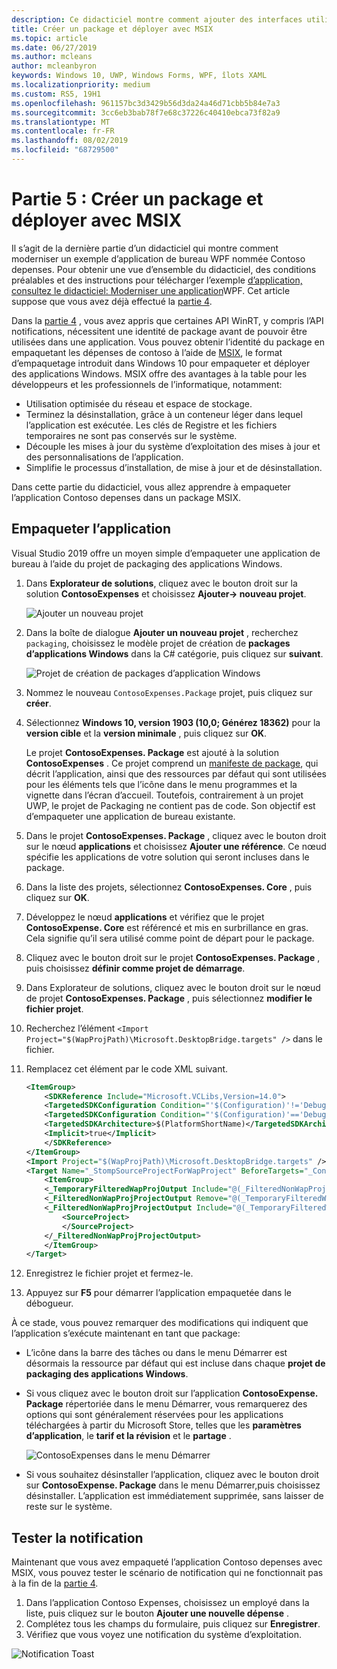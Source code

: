 ```yaml
---
description: Ce didacticiel montre comment ajouter des interfaces utilisateur en XAML UWP, créer des packages MSIX et intégrer d’autres composants modernes à votre application WPF.
title: Créer un package et déployer avec MSIX
ms.topic: article
ms.date: 06/27/2019
ms.author: mcleans
author: mcleanbyron
keywords: Windows 10, UWP, Windows Forms, WPF, îlots XAML
ms.localizationpriority: medium
ms.custom: RS5, 19H1
ms.openlocfilehash: 961157bc3d3429b56d3da24a46d71cbb5b84e7a3
ms.sourcegitcommit: 3cc6eb3bab78f7e68c37226c40410ebca73f82a9
ms.translationtype: MT
ms.contentlocale: fr-FR
ms.lasthandoff: 08/02/2019
ms.locfileid: "68729500"
---
```

# <a name="part-5-package-and-deploy-with-msix"></a>Partie 5 : Créer un package et déployer avec MSIX

Il s’agit de la dernière partie d’un didacticiel qui montre comment moderniser un exemple d’application de bureau WPF nommée Contoso depenses. Pour obtenir une vue d’ensemble du didacticiel, des conditions préalables et des instructions pour télécharger l’exemple [d’application, consultez le didacticiel: Moderniser une application](modernize-wpf-tutorial.md)WPF. Cet article suppose que vous avez déjà effectué la [partie 4](modernize-wpf-tutorial-4.md).

Dans la [partie 4](modernize-wpf-tutorial-4.md) , vous avez appris que certaines API WinRT, y compris l’API notifications, nécessitent une identité de package avant de pouvoir être utilisées dans une application. Vous pouvez obtenir l’identité du package en empaquetant les dépenses de contoso à l’aide de [MSIX](https://docs.microsoft.com/windows/msix), le format d’empaquetage introduit dans Windows 10 pour empaqueter et déployer des applications Windows. MSIX offre des avantages à la table pour les développeurs et les professionnels de l’informatique, notamment:

- Utilisation optimisée du réseau et espace de stockage.
- Terminez la désinstallation, grâce à un conteneur léger dans lequel l’application est exécutée. Les clés de Registre et les fichiers temporaires ne sont pas conservés sur le système.
- Découple les mises à jour du système d’exploitation des mises à jour et des personnalisations de l’application.
- Simplifie le processus d’installation, de mise à jour et de désinstallation. 

Dans cette partie du didacticiel, vous allez apprendre à empaqueter l’application Contoso depenses dans un package MSIX.

## <a name="package-the-application"></a>Empaqueter l’application

Visual Studio 2019 offre un moyen simple d’empaqueter une application de bureau à l’aide du projet de packaging des applications Windows. 

1. Dans **Explorateur de solutions**, cliquez avec le bouton droit sur la solution **ContosoExpenses** et choisissez **Ajouter-> nouveau projet**.

    ![Ajouter un nouveau projet](images/wpf-modernize-tutorial/AddNewProject.png)

3. Dans la boîte de dialogue **Ajouter un nouveau projet** , recherchez `packaging`, choisissez le modèle projet de création de **packages d’applications Windows** dans la C# catégorie, puis cliquez sur **suivant**.

    ![Projet de création de packages d’application Windows](images/wpf-modernize-tutorial/WAP.png)

4. Nommez le nouveau `ContosoExpenses.Package` projet, puis cliquez sur **créer**.

5. Sélectionnez **Windows 10, version 1903 (10,0; Générez 18362)** pour la **version cible** et la **version minimale** , puis cliquez sur **OK**.

    Le projet **ContosoExpenses. Package** est ajouté à la solution **ContosoExpenses** . Ce projet comprend un [manifeste de package](https://docs.microsoft.com/uwp/schemas/appxpackage/uapmanifestschema/schema-root), qui décrit l’application, ainsi que des ressources par défaut qui sont utilisées pour les éléments tels que l’icône dans le menu programmes et la vignette dans l’écran d’accueil. Toutefois, contrairement à un projet UWP, le projet de Packaging ne contient pas de code. Son objectif est d’empaqueter une application de bureau existante.

6. Dans le projet **ContosoExpenses. Package** , cliquez avec le bouton droit sur le nœud **applications** et choisissez **Ajouter une référence**. Ce nœud spécifie les applications de votre solution qui seront incluses dans le package.

7. Dans la liste des projets, sélectionnez **ContosoExpenses. Core** , puis cliquez sur **OK**.

8. Développez le nœud **applications** et vérifiez que le projet **ContosoExpense. Core** est référencé et mis en surbrillance en gras. Cela signifie qu’il sera utilisé comme point de départ pour le package.

9. Cliquez avec le bouton droit sur le projet **ContosoExpenses. Package** , puis choisissez **définir comme projet de démarrage**.

10. Dans Explorateur de solutions, cliquez avec le bouton droit sur le nœud de projet **ContosoExpenses. Package** , puis sélectionnez **modifier le fichier projet**.

11. Recherchez l’élément `<Import Project="$(WapProjPath)\Microsoft.DesktopBridge.targets" />` dans le fichier.

12. Remplacez cet élément par le code XML suivant.

    ``` xml
    <ItemGroup>
        <SDKReference Include="Microsoft.VCLibs,Version=14.0">
        <TargetedSDKConfiguration Condition="'$(Configuration)'!='Debug'">Retail</TargetedSDKConfiguration>
        <TargetedSDKConfiguration Condition="'$(Configuration)'=='Debug'">Debug</TargetedSDKConfiguration>
        <TargetedSDKArchitecture>$(PlatformShortName)</TargetedSDKArchitecture>
        <Implicit>true</Implicit>
        </SDKReference>
    </ItemGroup>
    <Import Project="$(WapProjPath)\Microsoft.DesktopBridge.targets" />
    <Target Name="_StompSourceProjectForWapProject" BeforeTargets="_ConvertItems">
        <ItemGroup>
        <_TemporaryFilteredWapProjOutput Include="@(_FilteredNonWapProjProjectOutput)" />
        <_FilteredNonWapProjProjectOutput Remove="@(_TemporaryFilteredWapProjOutput)" />
        <_FilteredNonWapProjProjectOutput Include="@(_TemporaryFilteredWapProjOutput)">
            <SourceProject>
            </SourceProject>
        </_FilteredNonWapProjProjectOutput>
        </ItemGroup>
    </Target>
    ```

13. Enregistrez le fichier projet et fermez-le.

14. Appuyez sur **F5** pour démarrer l’application empaquetée dans le débogueur.

À ce stade, vous pouvez remarquer des modifications qui indiquent que l’application s’exécute maintenant en tant que package:

- L’icône dans la barre des tâches ou dans le menu Démarrer est désormais la ressource par défaut qui est incluse dans chaque **projet de packaging des applications Windows**.
- Si vous cliquez avec le bouton droit sur l’application **ContosoExpense. Package** répertoriée dans le menu Démarrer, vous remarquerez des options qui sont généralement réservées pour les applications téléchargées à partir du Microsoft Store, telles que les **paramètres d’application**, le **tarif et la révision** et le **partage** .

    ![ContosoExpenses dans le menu Démarrer](images/wpf-modernize-tutorial/StartMenu.png)

- Si vous souhaitez désinstaller l’application, cliquez avec le bouton droit sur **ContosoExpense. Package** dans le menu Démarrer,puis choisissez désinstaller. L’application est immédiatement supprimée, sans laisser de reste sur le système.

## <a name="test-the-notification"></a>Tester la notification

Maintenant que vous avez empaqueté l’application Contoso depenses avec MSIX, vous pouvez tester le scénario de notification qui ne fonctionnait pas à la fin de la [partie 4](modernize-wpf-tutorial-4.md).

1. Dans l’application Contoso Expenses, choisissez un employé dans la liste, puis cliquez sur le bouton **Ajouter une nouvelle dépense** . 
2. Complétez tous les champs du formulaire, puis cliquez sur **Enregistrer**.
3. Vérifiez que vous voyez une notification du système d’exploitation.

![Notification Toast](images/wpf-modernize-tutorial/ToastNotification.png)
